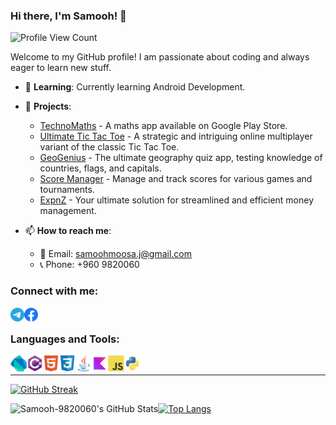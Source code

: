 ### Hi there, I'm Samooh! 👋
![Profile View Count](https://komarev.com/ghpvc/?username=Samooh-9820060&label=Profile%20views&color=0e75b6&style=flat)

<!--[![Website](https://img.shields.io/website?label=yourwebsite.com&style=for-the-badge&url=https%3A%2F%2Fcodestackr.com)](https://yourwebsite.com)
[![Twitter Follow](https://img.shields.io/twitter/follow/yourTwitterHandle?color=%231DA1F2&label=Follow%20%40yourTwitterHandle&style=for-the-badge&logo=twitter)](https://twitter.com/yourTwitterHandle)-->

Welcome to my GitHub profile! I am passionate about coding and always eager to learn new stuff.

- 🧠 **Learning**: Currently learning Android Development.
- 🚀 **Projects**:
   - [TechnoMaths](https://play.google.com/store/apps/details?id=com.techNova.technomaths.technomaths) - A maths app available on Google Play Store.
   - [Ultimate Tic Tac Toe](https://play.google.com/store/apps/details?id=com.techNova.ultimateTicTacToe.ultimate_tic_tac_toe) - A strategic and intriguing online multiplayer variant of the classic Tic Tac Toe.
   - [GeoGenius](https://play.google.com/store/apps/details?id=com.techNova.GeoGenius.geogenius) - The ultimate geography quiz app, testing knowledge of countries, flags, and capitals.
   - [Score Manager](https://play.google.com/store/apps/details?id=com.techNova.score_manager.score_manager) - Manage and track scores for various games and tournaments.
   - [ExpnZ](https://play.google.com/store/apps/details?id=com.techNova.ExpnZ.expnz) - Your ultimate solution for streamlined and efficient money management.
 
- 📫 **How to reach me**: 
   - 📧 Email: [samoohmoosa.j@gmail.com](mailto:samoohmoosa.j@gmail.com)
   - 📞 Phone: +960 9820060

### Connect with me:

[<img align="left" alt="Samooh | Telegram" width="22px" src="https://raw.githubusercontent.com/Samooh-9820060/Samooh-9820060/main/tg.svg" />](https://t.me/Samooh_Moosa)
[<img align="left" alt="Samooh | Facebook" width="22px" src="https://raw.githubusercontent.com/Samooh-9820060/Samooh-9820060/main/fb.svg" />](https://facebook.com/samooh982)

<br />

### Languages and Tools:

<img align="left" alt="Dart" width="26px" src="https://raw.githubusercontent.com/devicons/devicon/master/icons/dart/dart-original.svg" />
<img align="left" alt="C#" width="26px" src="https://raw.githubusercontent.com/devicons/devicon/master/icons/csharp/csharp-original.svg" />
<img align="left" alt="HTML5" width="26px" src="https://raw.githubusercontent.com/devicons/devicon/master/icons/html5/html5-original.svg" />
<img align="left" alt="CSS3" width="26px" src="https://raw.githubusercontent.com/devicons/devicon/master/icons/css3/css3-original.svg" />
<img align="left" alt="Java" width="26px" src="https://raw.githubusercontent.com/devicons/devicon/master/icons/java/java-original.svg" />
<img align="left" alt="Kotlin" width="26px" src="https://raw.githubusercontent.com/devicons/devicon/master/icons/kotlin/kotlin-original.svg" />
<img align="left" alt="JavaScript" width="26px" src="https://raw.githubusercontent.com/devicons/devicon/master/icons/javascript/javascript-original.svg" />
<img align="left" alt="Python" width="26px" src="https://raw.githubusercontent.com/devicons/devicon/master/icons/python/python-original.svg" />
<br />

---

[![GitHub Streak](https://github-readme-streak-stats.herokuapp.com?user=Samooh-9820060&theme=radical)](https://git.io/streak-stats)

<img align="left" alt="Samooh-9820060's GitHub Stats" src="https://github-readme-stats.vercel.app/api?username=Samooh-9820060&show_icons=true&hide_border=true&count_private=true&theme=radical" />

[![Top Langs](https://github-readme-stats.vercel.app/api/top-langs/?username=Samooh-9820060&theme=radical&count_private=true&langs_count=10)](https://github-readme-stats.vercel.app/api/top-langs?username=Samooh-9820060&show_icons=true&theme=radical&count_private=true&langs_count=10&layout=compact)
